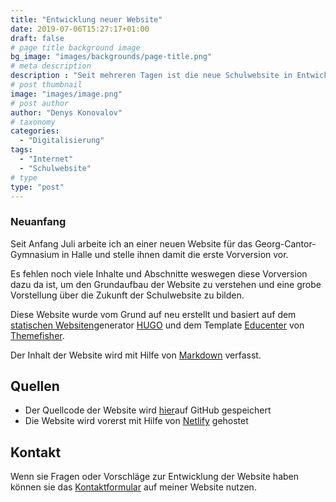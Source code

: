 ```yaml
---
title: "Entwicklung neuer Website"
date: 2019-07-06T15:27:17+01:00
draft: false
# page title background image
bg_image: "images/backgrounds/page-title.png"
# meta description
description : "Seit mehreren Tagen ist die neue Schulwebsite in Entwicklung."
# post thumbnail
image: "images/image.png"
# post author
author: "Denys Konovalov"
# taxonomy
categories:
  - "Digitalisierung"
tags:
  - "Internet"
  - "Schulwebsite"
# type
type: "post"
---
```


### Neuanfang

Seit Anfang Juli arbeite ich an einer neuen Website für das Georg-Cantor-Gymnasium in Halle und stelle ihnen damit die erste Vorversion vor.

Es fehlen noch viele Inhalte und Abschnitte weswegen diese Vorversion dazu da ist, um den Grundaufbau der Website zu verstehen und eine grobe Vorstellung über die Zukunft der Schulwebsite zu bilden.

Diese Website wurde vom Grund auf neu erstellt und basiert auf dem [statischen Websiten](https://de.wikipedia.org/wiki/Webseite#Dynamisch_generierte_statische_Webseiten)generator [HUGO](https://gohugo.io) und dem Template [Educenter](https://themes.gohugo.io/educenter-hugo) von [Themefisher](https://themefisher.com/).

Der Inhalt der Website wird mit Hilfe von [Markdown](https://de.wikipedia.org/wiki/Markdown) verfasst.

## Quellen

 * Der Quellcode der Website wird [hier](https://github.com/lxdb/gcg-website/)auf GitHub gespeichert
 * Die Website wird vorerst mit Hilfe von [Netlify](https://netlify.com) gehostet

## Kontakt

Wenn sie Fragen oder Vorschläge zur Entwicklung der Website haben können sie das [Kontaktformular](https://web.lxdb.de/de/#contact) auf meiner Website nutzen.
